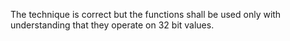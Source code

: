 The technique is correct but the functions shall be used only with understanding that they operate on 32 bit values.
